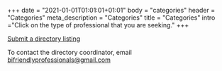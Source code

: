 +++
date = "2021-01-01T01:01:01+01:01"
body = "categories"
header = "Categories"
meta_description = "Categories"
title = "Categories"
intro ="Click on the type of professional that you are seeking."
+++

[Submit a directory listing](/contact/)

To contact the directory coordinator, email bifriendlyprofessionals@gmail.com
